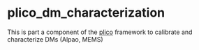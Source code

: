 # plico_dm_characterization

This is part a component of the [plico][plico] framework to calibrate and characterize DMs (Alpao, MEMS)


[plico]: https://github.com/ArcetriAdaptiveOptics/plico
